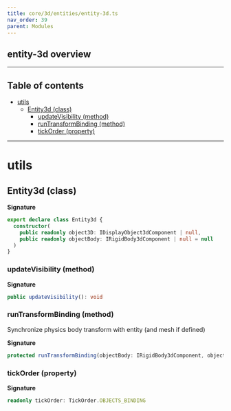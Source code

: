 ```yaml
---
title: core/3d/entities/entity-3d.ts
nav_order: 39
parent: Modules
---
```


## entity-3d overview

---

<h2 class="text-delta">Table of contents</h2>

- [utils](#utils)
  - [Entity3d (class)](#entity3d-class)
    - [updateVisibility (method)](#updatevisibility-method)
    - [runTransformBinding (method)](#runtransformbinding-method)
    - [tickOrder (property)](#tickorder-property)

---

# utils

## Entity3d (class)

**Signature**

```ts
export declare class Entity3d {
  constructor(
    public readonly object3D: IDisplayObject3dComponent | null,
    public readonly objectBody: IRigidBody3dComponent | null = null
  )
}
```

### updateVisibility (method)

**Signature**

```ts
public updateVisibility(): void
```

### runTransformBinding (method)

Synchronize physics body transform with entity (and mesh if defined)

**Signature**

```ts
protected runTransformBinding(objectBody: IRigidBody3dComponent, object3D: IDisplayObject3dComponent | null): void
```

### tickOrder (property)

**Signature**

```ts
readonly tickOrder: TickOrder.OBJECTS_BINDING
```
